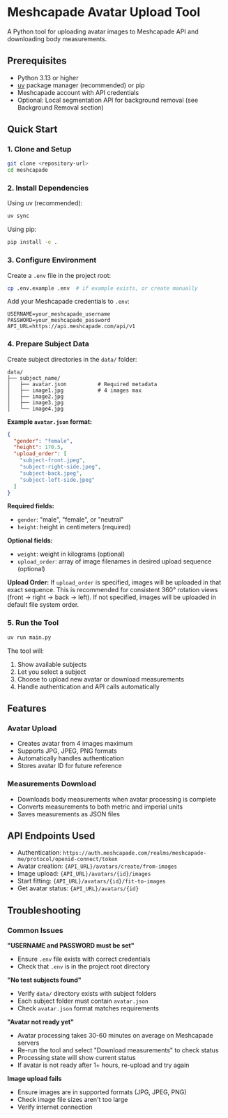 # Meshcapade Avatar Upload Tool

A Python tool for uploading avatar images to Meshcapade API and downloading body measurements.

## Prerequisites

- Python 3.13 or higher
- [uv](https://docs.astral.sh/uv/) package manager (recommended) or pip
- Meshcapade account with API credentials
- Optional: Local segmentation API for background removal (see Background Removal section)

## Quick Start

### 1. Clone and Setup

```bash
git clone <repository-url>
cd meshcapade
```

### 2. Install Dependencies

Using uv (recommended):

```bash
uv sync
```

Using pip:

```bash
pip install -e .
```

### 3. Configure Environment

Create a `.env` file in the project root:

```bash
cp .env.example .env  # if example exists, or create manually
```

Add your Meshcapade credentials to `.env`:

```
USERNAME=your_meshcapade_username
PASSWORD=your_meshcapade_password
API_URL=https://api.meshcapade.com/api/v1
```

### 4. Prepare Subject Data

Create subject directories in the `data/` folder:

```
data/
├── subject_name/
│   ├── avatar.json          # Required metadata
│   ├── image1.jpg           # 4 images max
│   ├── image2.jpg
│   ├── image3.jpg
│   └── image4.jpg
```

**Example `avatar.json` format:**

```json
{
  "gender": "female",
  "height": 170.5,
  "upload_order": [
    "subject-front.jpeg",
    "subject-right-side.jpeg",
    "subject-back.jpeg",
    "subject-left-side.jpeg"
  ]
}
```

**Required fields:**

- `gender`: "male", "female", or "neutral"
- `height`: height in centimeters (required)

**Optional fields:**

- `weight`: weight in kilograms (optional)
- `upload_order`: array of image filenames in desired upload sequence (optional)

**Upload Order:**
If `upload_order` is specified, images will be uploaded in that exact sequence. This is recommended for consistent 360° rotation views (front → right → back → left). If not specified, images will be uploaded in default file system order.

### 5. Run the Tool

```bash
uv run main.py
```

The tool will:

1. Show available subjects
2. Let you select a subject
3. Choose to upload new avatar or download measurements
4. Handle authentication and API calls automatically

## Features

### Avatar Upload

- Creates avatar from 4 images maximum
- Supports JPG, JPEG, PNG formats
- Automatically handles authentication
- Stores avatar ID for future reference

### Measurements Download

- Downloads body measurements when avatar processing is complete
- Converts measurements to both metric and imperial units
- Saves measurements as JSON files

## API Endpoints Used

- Authentication: `https://auth.meshcapade.com/realms/meshcapade-me/protocol/openid-connect/token`
- Avatar creation: `{API_URL}/avatars/create/from-images`
- Image upload: `{API_URL}/avatars/{id}/images`
- Start fitting: `{API_URL}/avatars/{id}/fit-to-images`
- Get avatar status: `{API_URL}/avatars/{id}`

## Troubleshooting

### Common Issues

**"USERNAME and PASSWORD must be set"**

- Ensure `.env` file exists with correct credentials
- Check that `.env` is in the project root directory

**"No test subjects found"**

- Verify `data/` directory exists with subject folders
- Each subject folder must contain `avatar.json`
- Check `avatar.json` format matches requirements

**"Avatar not ready yet"**

- Avatar processing takes 30-60 minutes on average on Meshcapade servers
- Re-run the tool and select "Download measurements" to check status
- Processing state will show current status
- If avatar is not ready after 1+ hours, re-upload and try again

**Image upload fails**

- Ensure images are in supported formats (JPG, JPEG, PNG)
- Check image file sizes aren't too large
- Verify internet connection
